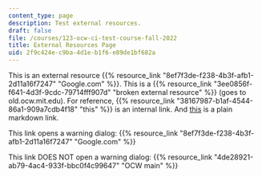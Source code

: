 ```yaml
---
content_type: page
description: Test external resources.
draft: false
file: /courses/123-ocw-ci-test-course-fall-2022
title: External Resources Page
uid: 2f9c424e-c9ba-4d1e-b1f6-e89de1bf682a
---
```

This is an external resource {{% resource_link "8ef7f3de-f238-4b3f-afb1-2d11a16f7247" "Google.com" %}}. This is a {{% resource_link "3ee0856f-f641-4d3f-9cdc-79714fff907d" "broken external resource" %}} (goes to old.ocw.mit.edu). For reference, {{% resource_link "38167987-b1af-4544-86a1-909a7cdb4f18" "this" %}} is an internal link. And [this](https://google.com) is a plain markdown link.

This link opens a warning dialog: {{% resource_link "8ef7f3de-f238-4b3f-afb1-2d11a16f7247" "Google.com" %}}

This link DOES NOT open a warning dialog: {{% resource_link "4de28921-ab79-4ac4-933f-bbc0f4c99647" "OCW main" %}}